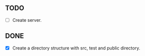 ## TODO
- [ ] Create server.

## DONE
- [x] Create a directory structure with src, test and public directory.